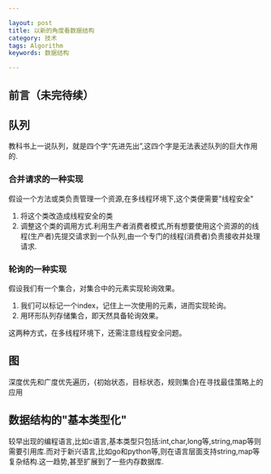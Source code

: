 ```yaml
---

layout: post
title: 以新的角度看数据结构
category: 技术
tags: Algorithm
keywords: 数据结构

---
```



## 前言（未完待续） ##



## 队列

教科书上一说队列，就是四个字“先进先出”,这四个字是无法表述队列的巨大作用的.

### 合并请求的一种实现

假设一个方法或类负责管理一个资源,在多线程环境下,这个类便需要"线程安全"

1. 将这个类改造成线程安全的类
2. 调整这个类的调用方式.利用生产者消费者模式,所有想要使用这个资源的的线程(生产者)先提交请求到一个队列,由一个专门的线程(消费者)负责接收并处理请求.

### 轮询的一种实现

假设我们有一个集合，对集合中的元素实现轮询效果。

1. 我们可以标记一个index，记住上一次使用的元素，进而实现轮询。
2. 用环形队列存储集合，即天然具备轮询效果。

这两种方式，在多线程环境下，还需注意线程安全问题。

## 图

深度优先和广度优先遍历，{初始状态，目标状态，规则集合}在寻找最佳策略上的应用

## 数据结构的"基本类型化"

较早出现的编程语言,比如c语言,基本类型只包括:int,char,long等,string,map等则需要引用库.而对于新兴语言,比如go和python等,则在语言层面支持string,map等复杂结构.这一趋势,甚至扩展到了一些内存数据库.



